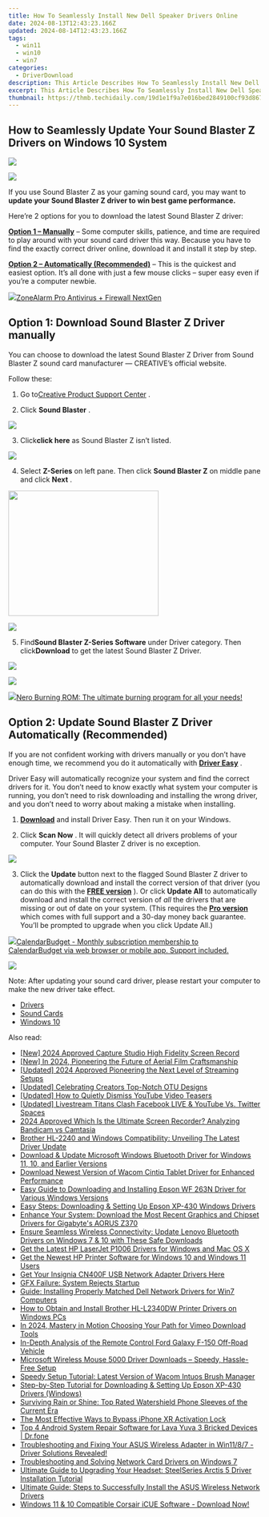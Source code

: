 ```yaml
---
title: How To Seamlessly Install New Dell Speaker Drivers Online
date: 2024-08-13T12:43:23.166Z
updated: 2024-08-14T12:43:23.166Z
tags:
  - win11
  - win10
  - win7
categories:
  - DriverDownload
description: This Article Describes How To Seamlessly Install New Dell Speaker Drivers Online
excerpt: This Article Describes How To Seamlessly Install New Dell Speaker Drivers Online
thumbnail: https://thmb.techidaily.com/19d1e1f9a7e016bed2849100cf93d86788ddae5b2cf2f12f9be9d04582b68734.jpg
---
```


## How to Seamlessly Update Your Sound Blaster Z Drivers on Windows 10 System

<!-- affiliate ads begin -->
<a href="https://estore.winxdvd.com/order/checkout.php?PRODS=4081991&QTY=1&AFFILIATE=108875&CART=1"><img src="https://www.winxdvd.com/affiliate/new-banner/wt-500x500.jpg" border="0"></a>
<!-- affiliate ads end -->
![](https://images.drivereasy.com/wp-content/uploads/2017/02/hero-sbz-1-e1487735850209.png)

 If you use Sound Blaster Z as your gaming sound card, you may want to **update your Sound Blaster Z driver to win best game performance.**

 Here’re 2 options for you to download the latest Sound Blaster Z driver:

[**Option 1 – Manually**](https://tools.techidaily.com/drivereasy/download/) – Some computer skills, patience, and time are required to play around with your sound card driver this way. Because you have to find the exactly correct driver online, download it and install it step by step.

**[Option 2 – Automatically (Recommended)](https://www.drivereasy.com/knowledge/sound-blaster-z-driver-download-windows-10/#option2)**  – This is the quickest and easiest option. It’s all done with just a few mouse clicks – super easy even if you’re a computer newbie.

<!-- affiliate ads begin -->
<a href="https://estore.zonealarm.com/order/checkout.php?PRODS=38658749&QTY=1&AFFILIATE=108875&CART=1"><img src="https://sc1.checkpoint.com/sc1/za/images/boxes/pa_500.png" border="0">ZoneAlarm Pro Antivirus + Firewall NextGen</a>
<!-- affiliate ads end -->
## Option 1: Download Sound Blaster Z Driver manually

 You can choose to download the latest Sound Blaster Z Driver from Sound Blaster Z sound card manufacturer — CREATIVE’s official website.

Follow these:

 1) Go to[Creative Product Support Center](http://support.creative.com/?%5Fga=1.60682088.478285597.1487728150) .

 2) Click **Sound Blaster** .

![](https://images.drivereasy.com/wp-content/uploads/2017/02/1-27.png)

 3) Click**click here** as Sound Blaster Z isn’t listed.

![](https://images.drivereasy.com/wp-content/uploads/2017/02/2-26.png)

 4) Select **Z-Series**  on left pane. Then click **Sound Blaster Z**  on middle pane and click **Next** .

<!-- affiliate ads begin -->
<a href="https://homestyler.sjv.io/c/5597632/2044747/22993" target="_top" id="2044747"><img src="//a.impactradius-go.com/display-ad/22993-2044747" border="0" alt="" width="300" height="250"/></a><img height="0" width="0" src="https://imp.pxf.io/i/5597632/2044747/22993" style="position:absolute;visibility:hidden;" border="0" />
<!-- affiliate ads end -->
![](https://images.drivereasy.com/wp-content/uploads/2017/02/3-19.png)

 5) Find**Sound Blaster Z-Series Software** under Driver category. Then click**Download** to get the latest Sound Blaster Z Driver.

<!-- affiliate ads begin -->
<a href="https://store.movavi.com/affiliate.php?ACCOUNT=MOVAVI&AFFILIATE=108875&PATH=https%3A%2F%2Fwww.movavi.com%3FAFFILIATE%3D108875%26RESOURCE%3DMovavi%2BVideo%2BEditor%2Bbox"><img src="https://mcusercontent.com/0885a03ded3d480dca9287f12/images/6d3207fd-9f15-4c21-f0ad-59c68e6a7e2a.png" border="0"></a>
<!-- affiliate ads end -->
![](https://images.drivereasy.com/wp-content/uploads/2017/02/4-16.png)

<!-- affiliate ads begin -->
<a href="https://store.nero.com/order/checkout.php?PRODS=39694080&QTY=1&AFFILIATE=108875&CART=1"><img src="http://cdnwww.nero.com/nero-com-wAssets/img/banners/2023/nbr/fire/Screenshot_1red_gb.jpg" border="0">Nero Burning ROM:
The ultimate burning program for all your needs!</a>
<!-- affiliate ads end -->
## Option 2: Update Sound Blaster Z Driver Automatically (Recommended)

 If you are not confident working with drivers manually or you don’t have enough time, we recommend you do it automatically with **[Driver Easy](https://tools.techidaily.com/drivereasy/download/)** .

 Driver Easy will automatically recognize your system and find the correct drivers for it. You don’t need to know exactly what system your computer is running, you don’t need to risk downloading and installing the wrong driver, and you don’t need to worry about making a mistake when installing.

 1) **[Download](https://tools.techidaily.com/drivereasy/download/)**   and install Driver Easy. Then run it on your Windows.

 2) Click **Scan Now** .  It will quickly detect all drivers problems of your computer. Your Sound Blaster Z driver is no exception.

![](https://images.drivereasy.com/wp-content/uploads/2017/10/img_59edc1f8e7470.jpg)

 3) Click the **Update**  button next to the flagged Sound Blaster Z driver to automatically download and install the correct version of that driver (you can do this with the **[FREE version](https://tools.techidaily.com/drivereasy/download/)**  ).
Or click **Update All**  to automatically download and install the correct version of _all_  the drivers that are missing or out of date on your system. (This requires the **[Pro version](https://tools.techidaily.com/drivereasy/download/)**  which comes with full support and a 30-day money back guarantee. You’ll be prompted to upgrade when you click Update All.)

<!-- affiliate ads begin -->
<a href="https://secure.2checkout.com/order/checkout.php?PRODS=37701530&QTY=1&AFFILIATE=108875&CART=1"><img src="https://secure.avangate.com/images/merchant/6fe0c81e3f9438db11ebbfba6c5ce460/products/copy_cbLogo_with_text_blue.png" border="0">CalendarBudget - Monthly subscription membership to CalendarBudget via web browser or mobile app. Support included. </a>
<!-- affiliate ads end -->
![](https://images.drivereasy.com/wp-content/uploads/2017/02/Sound-Z.jpg)

 Note: After updating your sound card driver, please restart your computer to make the new driver take effect.

* [Drivers](https://tools.techidaily.com/drivereasy/download/)
* [Sound Cards](https://tools.techidaily.com/drivereasy/download/)
* [Windows 10](https://tools.techidaily.com/drivereasy/download/)

<ins class="adsbygoogle"
     style="display:block"
     data-ad-format="autorelaxed"
     data-ad-client="ca-pub-7571918770474297"
     data-ad-slot="1223367746"></ins>



<ins class="adsbygoogle"
     style="display:block"
     data-ad-client="ca-pub-7571918770474297"
     data-ad-slot="8358498916"
     data-ad-format="auto"
     data-full-width-responsive="true"></ins>

<span class="atpl-alsoreadstyle">Also read:</span>
<div><ul>
<li><a href="https://screen-recording.techidaily.com/new-2024-approved-capture-studio-high-fidelity-screen-record/"><u>[New] 2024 Approved  Capture Studio  High Fidelity Screen Record</u></a></li>
<li><a href="https://fox-boxes.techidaily.com/new-in-2024-pioneering-the-future-of-aerial-film-craftsmanship/"><u>[New] In 2024, Pioneering the Future of Aerial Film Craftsmanship</u></a></li>
<li><a href="https://youtube-docs.techidaily.com/ed-2024-approved-pioneering-the-next-level-of-streaming-setups/"><u>[Updated] 2024 Approved  Pioneering the Next Level of Streaming Setups</u></a></li>
<li><a href="https://extra-tips.techidaily.com/updated-celebrating-creators-top-notch-otu-designs/"><u>[Updated] Celebrating Creators  Top-Notch OTU Designs</u></a></li>
<li><a href="https://some-knowledge.techidaily.com/updated-how-to-quietly-dismiss-youtube-video-teasers/"><u>[Updated] How to Quietly Dismiss YouTube Video Teasers</u></a></li>
<li><a href="https://youtube-blog.techidaily.com/ed-livestream-titans-clash-facebook-live-and-youtube-vs-twitter-spaces/"><u>[Updated] Livestream Titans Clash  Facebook LIVE & YouTube Vs. Twitter Spaces</u></a></li>
<li><a href="https://screen-sharing-recording.techidaily.com/2024-approved-which-is-the-ultimate-screen-recorder-analyzing-bandicam-vs-camtasia/"><u>2024 Approved  Which Is the Ultimate Screen Recorder? Analyzing Bandicam vs Camtasia</u></a></li>
<li><a href="https://hardware-help.techidaily.com/brother-hl-2240-and-windows-compatibility-unveiling-the-latest-driver-update/"><u>Brother HL-2240 and Windows Compatibility: Unveiling The Latest Driver Update</u></a></li>
<li><a href="https://hardware-help.techidaily.com/download-and-update-microsoft-windows-bluetooth-driver-for-windows-11-10-and-earlier-versions/"><u>Download & Update Microsoft Windows Bluetooth Driver for Windows 11, 10, and Earlier Versions</u></a></li>
<li><a href="https://hardware-help.techidaily.com/download-newest-version-of-wacom-cintiq-tablet-driver-for-enhanced-performance/"><u>Download Newest Version of Wacom Cintiq Tablet Driver for Enhanced Performance</u></a></li>
<li><a href="https://hardware-help.techidaily.com/easy-guide-to-downloading-and-installing-epson-wf-263n-driver-for-various-windows-versions/"><u>Easy Guide to Downloading and Installing Epson WF 263N Driver for Various Windows Versions</u></a></li>
<li><a href="https://hardware-help.techidaily.com/easy-steps-downloading-and-setting-up-epson-xp-430-windows-drivers/"><u>Easy Steps: Downloading & Setting Up Epson XP-430 Windows Drivers</u></a></li>
<li><a href="https://hardware-help.techidaily.com/enhance-your-system-download-the-most-recent-graphics-and-chipset-drivers-for-gigabytes-aorus-z370/"><u>Enhance Your System: Download the Most Recent Graphics and Chipset Drivers for Gigabyte's AORUS Z370</u></a></li>
<li><a href="https://hardware-help.techidaily.com/1722961744072-ensure-seamless-wireless-connectivity-update-lenovo-bluetooth-drivers-on-windows-7-and-10-with-these-safe-downloads/"><u>Ensure Seamless Wireless Connectivity: Update Lenovo Bluetooth Drivers on Windows 7 & 10 with These Safe Downloads</u></a></li>
<li><a href="https://hardware-help.techidaily.com/get-the-latest-hp-laserjet-p1006-drivers-for-windows-and-mac-os-x/"><u>Get the Latest HP LaserJet P1006 Drivers for Windows and Mac OS X</u></a></li>
<li><a href="https://hardware-help.techidaily.com/get-the-newest-hp-printer-software-for-windows-10-and-windows-11-users/"><u>Get the Newest HP Printer Software for Windows 10 and Windows 11 Users</u></a></li>
<li><a href="https://hardware-help.techidaily.com/get-your-insignia-cn400f-usb-network-adapter-drivers-here/"><u>Get Your Insignia CN400F USB Network Adapter Drivers Here</u></a></li>
<li><a href="https://graphic-issues.techidaily.com/gfx-failure-system-rejects-startup/"><u>GFX Failure: System Rejects Startup</u></a></li>
<li><a href="https://hardware-help.techidaily.com/guide-installing-properly-matched-dell-network-drivers-for-win7-computers/"><u>Guide: Installing Properly Matched Dell Network Drivers for Win7 Computers</u></a></li>
<li><a href="https://hardware-help.techidaily.com/how-to-obtain-and-install-brother-hl-l2340dw-printer-drivers-on-windows-pcs/"><u>How to Obtain and Install Brother HL-L2340DW Printer Drivers on Windows PCs</u></a></li>
<li><a href="https://vimeo-videos.techidaily.com/in-2024-mastery-in-motion-choosing-your-path-for-vimeo-download-tools/"><u>In 2024, Mastery in Motion  Choosing Your Path for Vimeo Download Tools</u></a></li>
<li><a href="https://buynow-tips.techidaily.com/in-depth-analysis-of-the-remote-control-ford-galaxy-f-150-off-road-vehicle/"><u>In-Depth Analysis of the Remote Control Ford Galaxy F-150 Off-Road Vehicle</u></a></li>
<li><a href="https://hardware-help.techidaily.com/1722967100284-microsoft-wireless-mouse-5000-driver-downloads-speedy-hassle-free-setup/"><u>Microsoft Wireless Mouse 5000 Driver Downloads – Speedy, Hassle-Free Setup</u></a></li>
<li><a href="https://hardware-help.techidaily.com/speedy-setup-tutorial-latest-version-of-wacom-intuos-brush-manager/"><u>Speedy Setup Tutorial: Latest Version of Wacom Intuos Brush Manager</u></a></li>
<li><a href="https://hardware-help.techidaily.com/step-by-step-tutorial-for-downloading-and-setting-up-epson-xp-430-drivers-windows/"><u>Step-by-Step Tutorial for Downloading & Setting Up Epson XP-430 Drivers (Windows)</u></a></li>
<li><a href="https://techno-recovery.techidaily.com/surviving-rain-or-shine-top-rated-watershield-phone-sleeves-of-the-current-era/"><u>Surviving Rain or Shine: Top Rated Watershield Phone Sleeves of the Current Era</u></a></li>
<li><a href="https://activate-lock.techidaily.com/the-most-effective-ways-to-bypass-iphone-xr-activation-lock-by-drfone-ios/"><u>The Most Effective Ways to Bypass iPhone XR Activation Lock</u></a></li>
<li><a href="https://howto.techidaily.com/top-4-android-system-repair-software-for-lava-yuva-3-bricked-devices-drfone-by-drfone-fix-android-problems-fix-android-problems/"><u>Top 4 Android System Repair Software for Lava Yuva 3 Bricked Devices | Dr.fone</u></a></li>
<li><a href="https://hardware-help.techidaily.com/1722971108634-troubleshooting-and-fixing-your-asus-wireless-adapter-in-win1187-driver-solutions-revealed/"><u>Troubleshooting and Fixing Your ASUS Wireless Adapter in Win11/8/7 - Driver Solutions Revealed!</u></a></li>
<li><a href="https://hardware-help.techidaily.com/troubleshooting-and-solving-network-card-drivers-on-windows-7/"><u>Troubleshooting and Solving Network Card Drivers on Windows 7</u></a></li>
<li><a href="https://hardware-help.techidaily.com/ultimate-guide-to-upgrading-your-headset-steelseries-arctis-5-driver-installation-tutorial/"><u>Ultimate Guide to Upgrading Your Headset: SteelSeries Arctis 5 Driver Installation Tutorial</u></a></li>
<li><a href="https://hardware-help.techidaily.com/ultimate-guide-steps-to-successfully-install-the-asus-wireless-network-drivers/"><u>Ultimate Guide: Steps to Successfully Install the ASUS Wireless Network Drivers</u></a></li>
<li><a href="https://hardware-help.techidaily.com/windows-11-and-10-compatible-corsair-icue-software-download-now/"><u>Windows 11 & 10 Compatible Corsair iCUE Software - Download Now!</u></a></li>
</ul></div>
